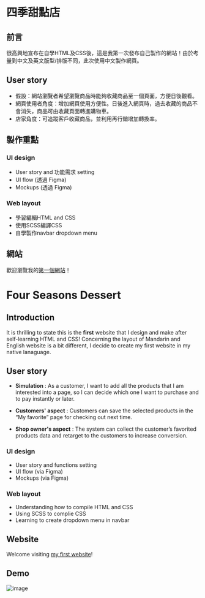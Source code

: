 # 四季甜點店


## 前言
很高興地宣布在自學HTML及CSS後，這是我第一次發布自己製作的網站！由於考量到中文及英文版型/排版不同，此次使用中文製作網頁。

## User story

* 假設：網站瀏覽者希望瀏覽商品時能夠收藏商品至一個頁面，方便日後觀看。
* 網頁使用者角度：增加網頁使用方便性。日後進入網頁時，過去收藏的商品不會消失，商品可由收藏頁面轉進購物車。
* 店家角度：可追蹤客戶收藏商品，並利用再行銷增加轉換率。

## 製作重點

### UI design

* User story and 功能需求 setting
* UI flow (透過 Figma)
* Mockups (透過 Figma)

### Web layout
* 學習編輯HTML and CSS 
* 使用SCSS編譯CSS
* 自學製作navbar dropdown menu

## 網站
歡迎瀏覽我的[第一個網站](https://lisa0321.github.io/four-seasons-dessert/)！





# Four Seasons Dessert

## Introduction

It is thrilling to state this is the **first** website that I design and make after self-learning HTML and CSS! Concerning the layout of Mandarin and English website is a bit different, I decide to create my first website in my native lanaguage.

## User story
* **Simulation** : As a customer, I want to add all the products that I am interested into a page, so I can decide which one I want to purchase and to pay instantly or later.

* **Customers' aspect** : Customers can save the selected products in the “My favorite” page for checking out next time.

* **Shop owner's aspect** : The system can collect the customer’s favorited products data and retarget to the customers to increase conversion.

### UI design
* User story and functions setting
* UI flow (via Figma)
* Mockups (via Figma)

### Web layout
* Understanding how to compile HTML and CSS 
* Using SCSS to complie CSS
* Learning to create dropdown menu in navbar

## Website

Welcome visiting [my first website](https://lisa0321.github.io/four-seasons-dessert/)!

## Demo
![image](https://github.com/Lisa0321/four-seasons-dessert/blob/main/four_seasons_dessert_demo.gif)

